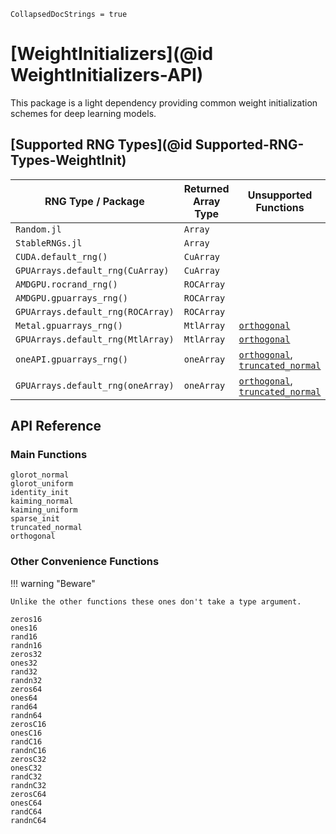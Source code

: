```@meta
CollapsedDocStrings = true
```

# [WeightInitializers](@id WeightInitializers-API)

This package is a light dependency providing common weight initialization schemes for deep
learning models.

## [Supported RNG Types](@id Supported-RNG-Types-WeightInit)

| **RNG Type / Package**            | **Returned Array Type** | **Unsupported Functions**                        |
| --------------------------------- | ----------------------- | ------------------------------------------------ |
| `Random.jl`                       | `Array`                 |                                                  |
| `StableRNGs.jl`                   | `Array`                 |                                                  |
| `CUDA.default_rng()`              | `CuArray`               |                                                  |
| `GPUArrays.default_rng(CuArray)`  | `CuArray`               |                                                  |
| `AMDGPU.rocrand_rng()`            | `ROCArray`              |                                                  |
| `AMDGPU.gpuarrays_rng()`          | `ROCArray`              |                                                  |
| `GPUArrays.default_rng(ROCArray)` | `ROCArray`              |                                                  |
| `Metal.gpuarrays_rng()`           | `MtlArray`              | [`orthogonal`](@ref)                             |
| `GPUArrays.default_rng(MtlArray)` | `MtlArray`              | [`orthogonal`](@ref)                             |
| `oneAPI.gpuarrays_rng()`          | `oneArray`              | [`orthogonal`](@ref), [`truncated_normal`](@ref) |
| `GPUArrays.default_rng(oneArray)` | `oneArray`              | [`orthogonal`](@ref), [`truncated_normal`](@ref) |

## API Reference

### Main Functions

```@docs
glorot_normal
glorot_uniform
identity_init
kaiming_normal
kaiming_uniform
sparse_init
truncated_normal
orthogonal
```

### Other Convenience Functions

!!! warning "Beware"

    Unlike the other functions these ones don't take a type argument.

```@docs
zeros16
ones16
rand16
randn16
zeros32
ones32
rand32
randn32
zeros64
ones64
rand64
randn64
zerosC16
onesC16
randC16
randnC16
zerosC32
onesC32
randC32
randnC32
zerosC64
onesC64
randC64
randnC64
```
